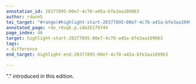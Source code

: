 ```yaml
---
annotation_id: 20377895-00e7-4c70-a45a-bfe3aa109963
author: rdunn5
tei_target: "#range(#highlight-start-20377895-00e7-4c70-a45a-bfe3aa109963, #highlight-end-20377895-00e7-4c70-a45a-bfe3aa109963)"
annotated_page: rdx_r8sqk.p.idm26179744
page_index: 46
target: highlight-start-20377895-00e7-4c70-a45a-bfe3aa109963
tags:
- difference
end_target: highlight-end-20377895-00e7-4c70-a45a-bfe3aa109963

---
```

"." introduced in this edition.